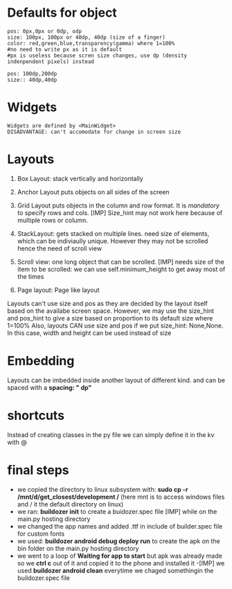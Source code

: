 # Defaults for object
    pos: 0px,0px or 0dp, odp
    size: 100px, 100px or 40dp, 40dp (size of a finger)
    color: red,green,blue,transparency(gamma) where 1=100%
    #no need to write px as it is default
    #px is useless because scren size changes, use dp (density indenpendent pixels) instead
    
    pos: 100dp,200dp
    size:: 40dp,40dp

# Widgets
    Widgets are defined by <MainWidget>
    DISADVANTAGE: can't accomodate for change in screen size

# Layouts
1. Box Layout:
stack vertically and horizontally 

2. Anchor Layout
puts objects on all sides of the screen

3. Grid Layout 
puts objects in the column and row format. It is *mandatory* to specify rows and cols.
[IMP] Size_hint may not work here because of multiple rows or column.

4. StackLayout:
gets stacked on multiple lines. need size of elements, which can be indiviaully unique. However they may not be scrolled hence the need of scroll view

5. Scroll view:
one long object that can be scrolled. [IMP] needs size of the item to be scrolled: we can use self.minimum_height to get away most of the times

6. Page layout:
Page like layout

Layouts can't use size and pos as they are decided by the layout itself based on the availabe screen   space. However, we may use the size_hint and pos_hint to give a size based on proportion to its default size where 1=100%
Also, layouts CAN use size and pos if we put size_hint: None,None. In this case, width and height can be used instead of size

# Embedding
Layouts can be imbedded inside another layout of different kind. and can be spaced with a __spacing: "<number> dp"__

# shortcuts
Instead of creating classes in the py file we can simply define it in the kv with <anme of the class>@<layout>

# final steps
- we copied the directory to linux subsystem with: __sudo cp -r  /mnt/d/get_closest/development /__ (here mnt is to access windows files and / it the default directory on linux)
- we ran: __buildozer init__ to create a buidozer.spec file [IMP] while on the main.py hosting directory
- we changed the app names and added .ttf in include of builder.spec file for custom fonts
- we used: __buildozer android debug deploy run__ to create the apk on the bin folder on the main.py hosting directory
- we went to a loop of **Waiting for app to start** but apk was already made so we __ctrl c__ out of it and copied it to the phone and installed it
-[IMP] we used __buildozer android clean__ everytime we chaged somethingin the buildozer.spec file
